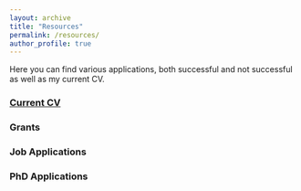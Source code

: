 ```yaml
---
layout: archive
title: "Resources"
permalink: /resources/
author_profile: true
---
```


Here you can find various applications, both successful and not successful as well as my current CV. 

[<h3>Current CV</h3>](https://www.overleaf.com/read/xyhzbnmtmppp)

<h3>Grants</h3>

<h3>Job Applications</h3>

<h3>PhD Applications</h3>

